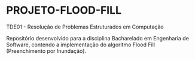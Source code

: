 # PROJETO-FLOOD-FILL
TDE01 - Resolução de Problemas Estruturados em Computação  

Repositório desenvolvido para a disciplina Bacharelado em Engenharia de Software, contendo a implementação do algoritmo Flood Fill (Preenchimento por Inundação).
